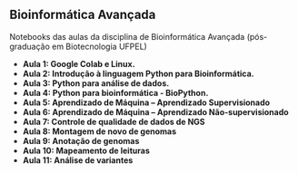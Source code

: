 ## Bioinformática Avançada

Notebooks das aulas da disciplina de Bioinformática Avançada (pós-graduação em Biotecnologia UFPEL)

- **Aula 1: Google Colab e Linux.** 
- **Aula 2: Introdução à linguagem Python para Bioinformática.** 
- **Aula 3: Python para análise de dados.** 
- **Aula 4: Python para bioinformática - BioPython.** 
- **Aula 5: Aprendizado de Máquina – Aprendizado Supervisionado**
- **Aula 6: Aprendizado de Máquina – Aprendizado Não-supervisionado**
- **Aula 7: Controle de qualidade de dados de NGS**
- **Aula 8: Montagem de novo de genomas**
- **Aula 9: Anotação de genomas**
- **Aula 10: Mapeamento de leituras**
- **Aula 11: Análise de variantes**
